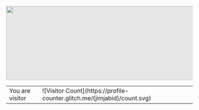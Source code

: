 
<img style="display: block;-webkit-user-select: none;margin: auto;background-color: hsl(0, 0%, 90%);" src="https://gifdb.com/images/high/code-running-typing-hacking-cxndn71tvntslswj.webp" width="850" height="200">

<table>
  <tr>
    <td>You are visitor</td>
    <td>![Visitor Count](https://profile-counter.glitch.me/{jimjabid}/count.svg)</td>
  </tr>
</table>

<!--
**jimjabid/jimjabid** is a ✨ _special_ ✨ repository because its `README.md` (this file) appears on your GitHub profile.

Here are some ideas to get you started:

- 🔭 I’m currently working on ...
- 🌱 I’m currently learning ...
- 👯 I’m looking to collaborate on ...
- 🤔 I’m looking for help with ...
- 💬 Ask me about ...
- 📫 How to reach me: ...
- 😄 Pronouns: ...
- ⚡ Fun fact: ...
-->
